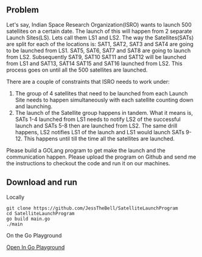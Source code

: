 ## Problem
Let's say, Indian Space Research Organization(ISRO) wants to launch 500 
satellites on a certain date. 
The launch of this will happen from 2 separate Launch Sites(LS).
Lets call them LS1 and LS2.
The way the Satellites(SATs) are split for each of the locations is:
SAT1, SAT2, SAT3 and SAT4 are going to be launched from LS1. 
SAT5, SAT6, SAT7 and SAT8 are going to launch from LS2.
Subsequently SAT9, SAT10 SAT11 and SAT12 will be launched from LS1 
and SAT13, SAT14 SAT15 and SAT16 launched from LS2. This process goes on until all the 500 satellites are launched. 

There are a couple of constraints that ISRO needs to work under:
1. The group of 4 satellites that need to be launched from each Launch Site needs to happen simultaneously 
  with each satellite counting down and launching.
2. The launch of the Satellite group happens in tandem. What it means is, SATs 1-4 launched from LS1 needs
  to notify LS2 of the successful launch and SATs 5-8 then are launched from  LS2. The same drill happens, 
  LS2 notifies LS1 of the launch and LS1 would launch SATs 9-12. This happens until till the time all the satellites are launched.

 Please build a GOLang program to get make the launch and the communication happen. 
 Please upload the program on Github and send me the instructions to checkout the code and run it on our machines.

## Download and run

Locally
```
git clone https://github.com/JessTheBell/SatelliteLaunchProgram
cd SatelliteLaunchProgram
go build main.go
./main
```

On the Go Playground

[Open In Go Playground](https://play.golang.org/p/R2lR1NMVPFQ)
